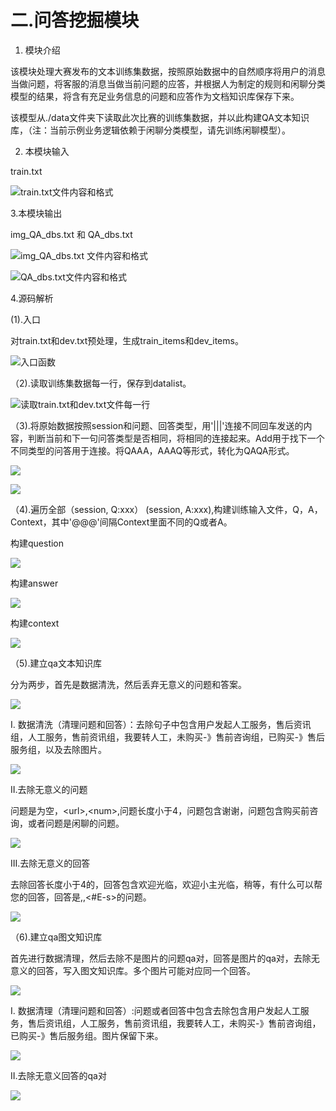 # 二.问答挖掘模块

1. 模块介绍

该模块处理大赛发布的文本训练集数据，按照原始数据中的自然顺序将用户的消息当做问题，将客服的消息当做当前问题的应答，并根据人为制定的规则和闲聊分类模型的结果，将含有充足业务信息的问题和应答作为文档知识库保存下来。

该模型从./data文件夹下读取此次比赛的训练集数据，并以此构建QA文本知识库，（注：当前示例业务逻辑依赖于闲聊分类模型，请先训练闲聊模型）。

2. 本模块输入

train.txt

![train.txt&#x6587;&#x4EF6;&#x5185;&#x5BB9;&#x548C;&#x683C;&#x5F0F;](../.gitbook/assets/image%20%2814%29.png)

3.本模块输出

img\_QA\_dbs.txt 和 QA\_dbs.txt

![img\_QA\_dbs.txt &#x6587;&#x4EF6;&#x5185;&#x5BB9;&#x548C;&#x683C;&#x5F0F;](../.gitbook/assets/image%20%289%29.png)

![QA\_dbs.txt&#x6587;&#x4EF6;&#x5185;&#x5BB9;&#x548C;&#x683C;&#x5F0F;](../.gitbook/assets/image%20%2822%29.png)

4.源码解析

\(1\).入口

对train.txt和dev.txt预处理，生成train\_items和dev\_items。

![&#x5165;&#x53E3;&#x51FD;&#x6570;](../.gitbook/assets/image%20%2810%29.png)

（2\).读取训练集数据每一行，保存到datalist。

![&#x8BFB;&#x53D6;train.txt&#x548C;dev.txt&#x6587;&#x4EF6;&#x6BCF;&#x4E00;&#x884C;](../.gitbook/assets/image%20%2825%29.png)

（3\).将原始数据按照session和问题、回答类型，用'\|\|\|'连接不同回车发送的内容，判断当前和下一句问答类型是否相同，将相同的连接起来。Add用于找下一个不同类型的问答用于连接。将QAAA，AAAQ等形式，转化为QAQA形式。

![](../.gitbook/assets/image%20%2811%29.png)

![](../.gitbook/assets/image%20%2817%29.png)

（4\).遍历全部（session, Q:xxx） \(session, A:xxx\),构建训练输入文件，Q，A，Context，其中'@@@'间隔Context里面不同的Q或者A。

构建question

![](../.gitbook/assets/image%20%2826%29.png)

构建answer

![](../.gitbook/assets/image%20%2819%29.png)

构建context

![](../.gitbook/assets/image%20%2816%29.png)

（5\).建立qa文本知识库

分为两步，首先是数据清洗，然后丢弃无意义的问题和答案。

![](../.gitbook/assets/image%20%2824%29.png)

I.  数据清洗（清理问题和回答）：去除句子中包含用户发起人工服务，售后资讯组，人工服务，售前资讯组，我要转人工，未购买-》售前咨询组，已购买-》售后服务组，以及去除图片。

![](../.gitbook/assets/image%20%286%29.png)





II.去除无意义的问题

问题是为空，&lt;url&gt;,&lt;num&gt;,问题长度小于4，问题包含谢谢，问题包含购买前咨询，或者问题是闲聊的问题。

![](../.gitbook/assets/image%20%2812%29.png)

III.去除无意义的回答

去除回答长度小于4的，回答包含欢迎光临，欢迎小主光临，稍等，有什么可以帮您的回答，回答是,,&lt;\#E-s&gt;的问题。

![](../.gitbook/assets/image%20%2827%29.png)

（6\).建立qa图文知识库

首先进行数据清理，然后去除不是图片的问题qa对，回答是图片的qa对，去除无意义的回答，写入图文知识库。多个图片可能对应同一个回答。

![](../.gitbook/assets/image%20%287%29.png)

I. 数据清理（清理问题和回答）:问题或者回答中包含去除包含用户发起人工服务，售后资讯组，人工服务，售前资讯组，我要转人工，未购买-》售前咨询组，已购买-》售后服务组。图片保留下来。

![](../.gitbook/assets/image%20%2823%29.png)

II.去除无意义回答的qa对

![](../.gitbook/assets/image%20%2820%29.png)

